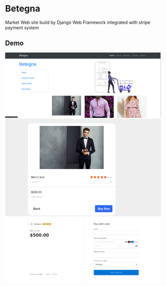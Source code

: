 # Betegna

Market Web site build by Django Web Framework integrated with stripe payment system

## Demo

![image1](./img/p1.png)
![image1](./img/p2.png)
![image1](./img/p3.png)

